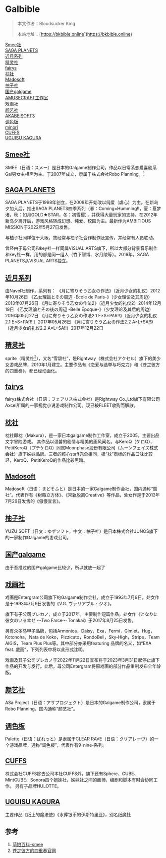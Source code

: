 # Galbible

> 本文作者：Bloodsucker King
>
> 本站地址：[https://bkbible.online](https://bkbible.online)


[Smee社](Smee社.md)<br/>
[SAGA PLANETS](SP社.md)<br/>
[近月系列](近月系列.md)<br/>
[精灵社](精灵社.md)<br/>
[fairys](fairys.md)<br/>
[枕社](枕社.md)<br/>
[Madosoft](Madosoft.md)<br/>
[柚子社](柚子社.md)<br/>
[国产galgame](国产.md)<br/>
[AMUSECRAFT工作室](AMUSECRAFT工作室.md)<br/>
[戏画社](戏画社.md)<br/>
[颜艺社](颜艺社.md)<br/>
[AKABEiSOFT3](AKABEiSOFT3.md)<br/>
[调色板](调色板.md)<br/>
[minori](minori.md)<br/>
[CUFFS](CUFFS.md)<br/>
[UGUISU KAGURA](UGUISU_KAGURA.md)<br/>

## [Smee社](Smee社.md)
SMEE（日语：スメー）是日本的Galgame制作公司，作品以日常系恋爱喜剧系Gal<s>男女主相声</s>为主。于2007年成立，隶属于株式会社Robo Planning。[<sup>1</sup>](#refer-anchor-1)

## [SAGA PLANETS](SP社.md)
SAGA PLANETS于1998年创立，在2008年开始改以纯爱（虐心）为主。在新岛夕加入后，推出SAGA PLANETS四季系列（春：Coming×Humming!!，夏：夏梦渚，秋：如月GOLD★STAR，冬：初雪樱），并获得大量玩家的支持。在2012年新岛夕离开后，游戏风格转成幻想、纯爱、校园为主。最新作为AMBITIOUS MISSION于2022年5月27日发售。

与柚子社同样位于大阪，故经常与柚子社合作制作及宣传，并经常有人员联动。

曾经由于母公司和key社一样同属VISUAL ARTS旗下，所以大部分背景音乐制作和key社一样，用的都是同一组人（竹下智博、水月陵等）。2019年，SAGA PLANETS从VISUAL ARTS独立。

## [近月系列](近月系列.md)
由Navel社制作，系列有：
《月に寄りそう乙女の作法》（近月少女的礼仪）2012年10月26日
《乙女理論とその周辺 -École de Paris-》（少女理论及其周边）2013年07月26日
《月に寄りそう乙女の作法2》（近月少女的礼仪2）2014年12月19日
《乙女理論とその後の周辺 -Belle Époque-》（少女理论及其后的周边）2016年05月27日
《月に寄りそう乙女の作法2.1 E×S×PAR!!》（近月少女的礼仪2.1 E×S×PAR!!）2017年05月26日
《月に寄りそう乙女の作法2.2 A×L+SA!!》（近月少女的礼仪2.2 A×L+SA!!）2017年12月22日

## [精灵社](精灵社.md)
sprite（精灵社[<sup>2</sup>](#refer-anchor-2)），又名“雪碧社”，是Rightway（株式会社アクセル）旗下的美少女游戏品牌，2010年1月建立。主要作品有《恋爱与选举与巧克力》和《苍之彼方的四重奏》，都已经动画化。

## [fairys](fairys.md)
fairys株式会社（日语：フェアリス株式会社）是Rightway Co.,Ltd旗下有限公司Axcel所属的一家视觉小说游戏制作公司。现已被FLEET收购而解散。

## [枕社](枕社.md)
枕社即枕（Makura），是一家日本galgame制作工作室，成立于2005，主要出品文字冒险游戏。
其作品以温馨的剧情与精美的画风闻名。与KeroQ（ケロQ）、PetitKeroQ（プチケロQ）同属Moonphase股份有限公司（ムーンフェイズ株式会社）旗下姊妹品牌。三者的核心staff完全相同，挂“枕”商标的作品口味比较轻，KeroQ、PetitKeroQ的作品比较黑暗。

## [Madosoft](Madosoft.md)
Madosoft（日语：まどそふと）是日本的一家Galgame制作会社，国内通称“窗社”。代表作有《树莓立方体》、《常轨脱离Creative》等作品，处女作是于2013年7月26日发售的《傲慢宣言》。

## [柚子社](柚子社.md)
YUZU SOFT（日文：ゆずソフト，中文：柚子社）是日本株式会社JUNOS旗下的一家制作Galgame的游戏公司。

## [国产galgame](国产.md)
由于吾推过的国产galgame比较少，所以就放一起了

## [戏画社](戏画社.md)
戏画是Entergram公司旗下的Galgame制作会社，成立于1993年7月9日。处女作是于1993年7月9日发售的《V.G. ヴァリアブル・ジオ》。

旗下有子公司プレカノ，成立于2017年，主要制作短篇作品。处女作《となりに彼女のいる幸せ ～Two Farce～ Tonakai》于2017年8月25日发售。

另有众多马甲子品牌，包括Armonica，Daisy，Exa，Fermi，Gimlet，Hug，Kotonoha，Nata de Koko，Pizzicato，RondoBell，Sky-High，Stripe，Team AIGIS，Team Plus Plus等。其中部分亦采用featuring 品牌的名义，如“EXA feat. 戯画”，下列列表中将以此形式注明。

戏画及其子公司プレカノ于2022年11月22日宣布将于2023年3月31日起停止旗下作品的开发与发行。此后，母公司Entergram将原戏画的部分作品重制发布全年龄版。

## [颜艺社](颜艺社.md)
ASa Project（日语：アサプロジェクト）是日本的Galgame制作公司，隶属于Robo Planning，国内通称“颜艺社”。

## [调色板](调色板.md)
Palette（日语：ぱれっと）是隶属于CLEAR RAVE（日语：クリアレーヴ）的一个游戏品牌，通称“调色板”，代表作有9-nine-系列。

## [CUFFS](CUFFS.md)
株式会社CUFFS除去公司本社CUFFS外，旗下还有Sphere、CUBE、MintCUBE、Sonora四个姐妹社，姊妹社之间的画师，编剧和脚本有时会协同工作。 另有子品牌HULOTTE。

## [UGUISU KAGURA](UGUISU_KAGURA.md)
主要作品《纸上的魔法使》《水葬银币的伊斯特里亚》，别名纸魔社

## 参考
<a id="refer-anchor-1"></a>
1. [萌娘百科-smee](https://moegirl.uk/index.php?title=SMEE&variant=zh)
<a id="refer-anchor-2"></a>
2. [苍之彼方的四重奏官网](https://hikarifield.co.jp/aokana/spec.html)








